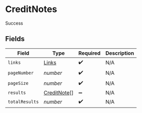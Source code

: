 # CreditNotes

Success


## Fields

| Field                                             | Type                                              | Required                                          | Description                                       |
| ------------------------------------------------- | ------------------------------------------------- | ------------------------------------------------- | ------------------------------------------------- |
| `links`                                           | [Links](../../models/shared/links.md)             | :heavy_check_mark:                                | N/A                                               |
| `pageNumber`                                      | *number*                                          | :heavy_check_mark:                                | N/A                                               |
| `pageSize`                                        | *number*                                          | :heavy_check_mark:                                | N/A                                               |
| `results`                                         | [CreditNote](../../models/shared/creditnote.md)[] | :heavy_minus_sign:                                | N/A                                               |
| `totalResults`                                    | *number*                                          | :heavy_check_mark:                                | N/A                                               |